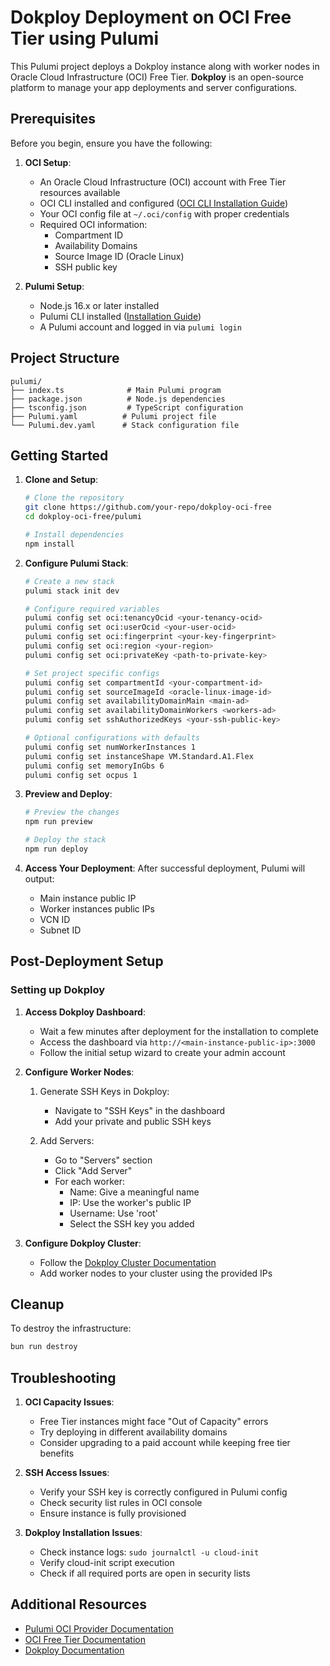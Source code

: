 # Dokploy Deployment on OCI Free Tier using Pulumi

This Pulumi project deploys a Dokploy instance along with worker nodes in Oracle Cloud Infrastructure (OCI) Free Tier. **Dokploy** is an open-source platform to manage your app deployments and server configurations.

## Prerequisites

Before you begin, ensure you have the following:

1. **OCI Setup**:
   - An Oracle Cloud Infrastructure (OCI) account with Free Tier resources available
   - OCI CLI installed and configured ([OCI CLI Installation Guide](https://docs.oracle.com/en-us/iaas/Content/API/SDKDocs/cliinstall.htm))
   - Your OCI config file at `~/.oci/config` with proper credentials
   - Required OCI information:
     - Compartment ID
     - Availability Domains
     - Source Image ID (Oracle Linux)
     - SSH public key

2. **Pulumi Setup**:
   - Node.js 16.x or later installed
   - Pulumi CLI installed ([Installation Guide](https://www.pulumi.com/docs/install/))
   - A Pulumi account and logged in via `pulumi login`

## Project Structure

```
pulumi/
├── index.ts              # Main Pulumi program
├── package.json          # Node.js dependencies
├── tsconfig.json         # TypeScript configuration
├── Pulumi.yaml          # Pulumi project file
└── Pulumi.dev.yaml      # Stack configuration file
```

## Getting Started

1. **Clone and Setup**:
   ```bash
   # Clone the repository
   git clone https://github.com/your-repo/dokploy-oci-free
   cd dokploy-oci-free/pulumi

   # Install dependencies
   npm install
   ```

2. **Configure Pulumi Stack**:
   ```bash
   # Create a new stack
   pulumi stack init dev

   # Configure required variables
   pulumi config set oci:tenancyOcid <your-tenancy-ocid>
   pulumi config set oci:userOcid <your-user-ocid>
   pulumi config set oci:fingerprint <your-key-fingerprint>
   pulumi config set oci:region <your-region>
   pulumi config set oci:privateKey <path-to-private-key>

   # Set project specific configs
   pulumi config set compartmentId <your-compartment-id>
   pulumi config set sourceImageId <oracle-linux-image-id>
   pulumi config set availabilityDomainMain <main-ad>
   pulumi config set availabilityDomainWorkers <workers-ad>
   pulumi config set sshAuthorizedKeys <your-ssh-public-key>

   # Optional configurations with defaults
   pulumi config set numWorkerInstances 1
   pulumi config set instanceShape VM.Standard.A1.Flex
   pulumi config set memoryInGbs 6
   pulumi config set ocpus 1
   ```

3. **Preview and Deploy**:
   ```bash
   # Preview the changes
   npm run preview

   # Deploy the stack
   npm run deploy
   ```

4. **Access Your Deployment**:
   After successful deployment, Pulumi will output:
   - Main instance public IP
   - Worker instances public IPs
   - VCN ID
   - Subnet ID

## Post-Deployment Setup

### Setting up Dokploy

1. **Access Dokploy Dashboard**:
   - Wait a few minutes after deployment for the installation to complete
   - Access the dashboard via `http://<main-instance-public-ip>:3000`
   - Follow the initial setup wizard to create your admin account

2. **Configure Worker Nodes**:
   1. Generate SSH Keys in Dokploy:
      - Navigate to "SSH Keys" in the dashboard
      - Add your private and public SSH keys

   2. Add Servers:
      - Go to "Servers" section
      - Click "Add Server"
      - For each worker:
        - Name: Give a meaningful name
        - IP: Use the worker's public IP
        - Username: Use 'root'
        - Select the SSH key you added

3. **Configure Dokploy Cluster**:
   - Follow the [Dokploy Cluster Documentation](https://docs.dokploy.com/en/docs/core/server/cluster)
   - Add worker nodes to your cluster using the provided IPs

## Cleanup

To destroy the infrastructure:
```bash
bun run destroy
```

## Troubleshooting

1. **OCI Capacity Issues**:
   - Free Tier instances might face "Out of Capacity" errors
   - Try deploying in different availability domains
   - Consider upgrading to a paid account while keeping free tier benefits

2. **SSH Access Issues**:
   - Verify your SSH key is correctly configured in Pulumi config
   - Check security list rules in OCI console
   - Ensure instance is fully provisioned

3. **Dokploy Installation Issues**:
   - Check instance logs: `sudo journalctl -u cloud-init`
   - Verify cloud-init script execution
   - Check if all required ports are open in security lists

## Additional Resources

- [Pulumi OCI Provider Documentation](https://www.pulumi.com/registry/packages/oci/)
- [OCI Free Tier Documentation](https://www.oracle.com/cloud/free/)
- [Dokploy Documentation](https://docs.dokploy.com/)

